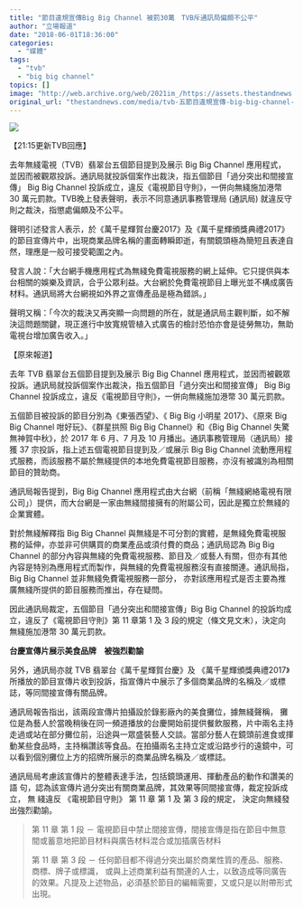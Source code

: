 ```yaml
---
title: "節目違規宣傳Big Big Channel 被罰30萬　TVB斥通訊局偏頗不公平"
author: "立場報道"
date: "2018-06-01T18:36:00"
categories:
  - "媒體"
tags:
  - "tvb"
  - "big big channel"
topics: []
image: "http://web.archive.org/web/2021im_/https://assets.thestandnews.com/media/photos/bigbig-15_S8j3x.png"
original_url: "thestandnews.com/media/tvb-五節目違規宣傳-big-big-channel-被通訊局罰款-30萬"
---
```

![](http://web.archive.org/web/2021im_/https://assets.thestandnews.com/media/photos/bigbig-15_S8j3x.png)

【21:15更新TVB回應】

去年無綫電視（TVB）翡翠台五個節目提到及展示 Big Big Channel 應用程式，並因而被觀眾投訴。通訊局就投訴個案作出裁決，指五個節目「過分突出和間接宣傳」 Big Big Channel 投訴成立，違反《電視節目守則》，一併向無綫施加港幣 30 萬元罰款。TVB晚上發表聲明，表示不同意通訊事務管理局 (通訊局) 就違反守則之裁決，指懲處偏頗及不公平。

聲明引述發言人表示，於《萬千星輝賀台慶2017》及《萬千星輝頒獎典禮2017》的節目宣傳片中，出現商業品牌名稱的畫面轉瞬即逝，有關鏡頭極為簡短且表達自然，理應是一般可接受範圍之內。

發言人說：「大台網手機應用程式為無綫免費電視服務的網上延伸。它只提供與本台相關的娛樂及資訊，合乎公眾利益。大台網於免費電視節目上曝光並不構成廣告材料。通訊局將大台網視如外界之宣傳產品是極為錯誤。」

聲明又稱：「今次的裁決又再突顯一向問題的所在，就是通訊局主觀判斷，如不解決這問題關鍵，現正進行中放寬規管植入式廣告的檢討恐怕亦會是徒勞無功，無助電視台增加廣告收入。」

【原來報道】

去年 TVB 翡翠台五個節目提到及展示 Big Big Channel 應用程式，並因而被觀眾投訴。通訊局就投訴個案作出裁決，指五個節目「過分突出和間接宣傳」 Big Big Channel 投訴成立，違反《電視節目守則》，一併向無綫施加港幣 30 萬元罰款。

五個節目被投訴的節目分別為《東張西望》、《 Big Big 小明星 2017》、《原來 Big Big Channel 咁好玩》、《群星拱照 Big Big Channel》和《Big Big Channel 失驚無神賀中秋》，於 2017 年 6 月、7 月及 10 月播出。通訊事務管理局（通訊局）接獲 37 宗投訴，指上述五個電視節目提到及／或展示 Big Big Channel 流動應用程式服務，而該服務不屬於無綫提供的本地免費電視節目服務，亦沒有被識別為相關節目的贊助商。

通訊局報告提到，Big Big Channel 應用程式由大台網（前稱「無綫網絡電視有限公司」）提供，而大台網是一家由無綫間接擁有的附屬公司，因此是獨立於無綫的企業實體。

對於無綫解釋指 Big Big Channel 與無綫是不可分割的實體，是無綫免費電視服務的延伸，亦並非可供購買的商業產品或須付費的商品；通訊局認為 Big Big Channel 的部分內容與無綫的免費電視服務、節目及／或藝人有關，但亦有其他內容是特別為應用程式而製作，與無綫的免費電視服務沒有直接關連。通訊局指，Big Big Channel 並非無綫免費電視服務一部分， 亦對該應用程式是否主要為推廣無綫所提供的節目服務而推出，存在疑問。

因此通訊局裁定，五個節目「過分突出和間接宣傳」Big Big Channel 的投訴均成立，違反了《電視節目守則》第 11 章第 1 及 3 段的規定（條文見文末），決定向無綫施加港幣 30 萬元罰款。

**台慶宣傳片展示美食品牌　被強烈勸諭**

另外，通訊局亦就 TVB 翡翠台《萬千星輝賀台慶》及 《萬千星輝頒獎典禮2017》所播放的節目宣傳片收到投訴，指宣傳片中展示了多個商業品牌的名稱及／或標誌，等同間接宣傳有關品牌。

通訊局報告指出，該兩段宣傳片拍攝設於錄影廠內的美食攤位，據無綫聲稱， 攤位是為藝人於當晚稍後在同一頻道播放的台慶開始前提供餐飲服務，片中兩名主持走過或站在部分攤位前，沿途與一眾盛裝藝人交談。當部分藝人在鏡頭前進食或揮動某些食品時，主持稱讚該等食品。在拍攝兩名主持立定或沿路步行的遠鏡中，可以看到個別攤位上方的招牌所展示的商業品牌名稱及／或標誌。

通訊局局考慮該宣傳片的整體表達手法，包括鏡頭運用、揮動產品的動作和讚美的語 句，認為該宣傳片過分突出有關商業品牌，其效果等同間接宣傳，裁定投訴成立， 無 綫違反 《電視節目守則》 第 11 章 第 1 及 第 3 段的規定， 決定向無綫發出強烈勸諭。

> 第 11 章 第 1 段 － 電視節目中禁止間接宣傳，間接宣傳是指在節目中無意間或蓄意地把節目材料與廣告材料混合或加插廣告材料
> 
> 第 11 章 第 3 段 － 任何節目都不得過分突出屬於商業性質的產品、服務、商標、牌子或標識， 或與上述商業利益有關連的人士，以致造成等同廣告的效果。凡提及上述物品，必須基於節目的編輯需要，又或只是以附帶形式出現。